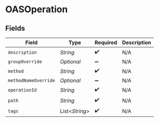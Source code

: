 # OASOperation


## Fields

| Field                | Type                 | Required             | Description          |
| -------------------- | -------------------- | -------------------- | -------------------- |
| `description`        | *String*             | :heavy_check_mark:   | N/A                  |
| `groupOverride`      | *Optional<String>*   | :heavy_minus_sign:   | N/A                  |
| `method`             | *String*             | :heavy_check_mark:   | N/A                  |
| `methodNameOverride` | *Optional<String>*   | :heavy_minus_sign:   | N/A                  |
| `operationId`        | *String*             | :heavy_check_mark:   | N/A                  |
| `path`               | *String*             | :heavy_check_mark:   | N/A                  |
| `tags`               | List<*String*>       | :heavy_check_mark:   | N/A                  |